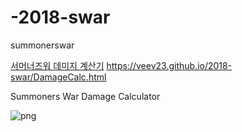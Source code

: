 # -2018-swar
summonerswar

<a href="https://veev23.github.io/2018-swar/DamageCalc">서머너즈워 데미지 계산기</a>
https://veev23.github.io/2018-swar/DamageCalc.html

Summoners War Damage Calculator

![png](https://veev23.github.io/2018-swar/1.png)
